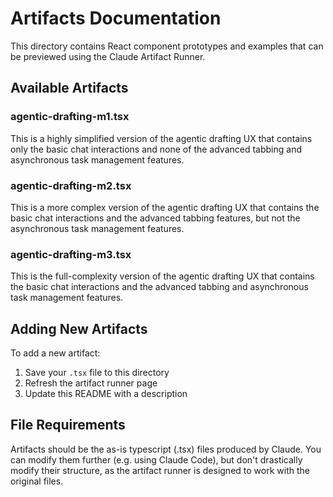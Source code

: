 # Artifacts Documentation

This directory contains React component prototypes and examples that can be previewed using the Claude Artifact Runner.

## Available Artifacts

### agentic-drafting-m1.tsx
This is a highly simplified version of the agentic drafting UX that contains only the basic chat interactions and none of the advanced tabbing and asynchronous task management features.

### agentic-drafting-m2.tsx
This is a more complex version of the agentic drafting UX that contains the basic chat interactions and the advanced tabbing features, but not the asynchronous task management features.

### agentic-drafting-m3.tsx
This is the full-complexity version of the agentic drafting UX that contains the basic chat interactions and the advanced tabbing and asynchronous task management features.

## Adding New Artifacts

To add a new artifact:

1. Save your `.tsx` file to this directory
2. Refresh the artifact runner page
3. Update this README with a description

## File Requirements

Artifacts should be the as-is typescript (.tsx) files produced by Claude. You can modify them further (e.g. using Claude Code), but don't drastically modify their structure, as the artifact runner is designed to work with the original files.